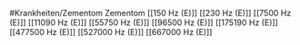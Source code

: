 #Krankheiten/Zementom
Zementom
[[150 Hz (E)]]
[[230 Hz (E)]]
[[7500 Hz (E)]]
[[11090 Hz (E)]]
[[55750 Hz (E)]]
[[96500 Hz (E)]]
[[175190 Hz (E)]]
[[477500 Hz (E)]]
[[527000 Hz (E)]]
[[667000 Hz (E)]]